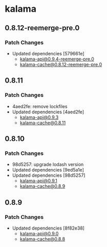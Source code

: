 # kalama

## 0.8.12-reemerge-pre.0

### Patch Changes

- Updated dependencies [579661e]
  - kalama-api@0.9.4-reemerge-pre.0
  - kalama-cache@0.8.12-reemerge-pre.0

## 0.8.11

### Patch Changes

- 4aed2fe: remove lockfiles
- Updated dependencies [4aed2fe]
  - kalama-api@0.9.3
  - kalama-cache@0.8.11

## 0.8.10

### Patch Changes

- 98d5257: upgrade lodash version
- Updated dependencies [9ed5a1e]
- Updated dependencies [98d5257]
  - kalama-api@0.9.1
  - kalama-cache@0.8.9

## 0.8.9

### Patch Changes

- Updated dependencies [8f82e38]
  - kalama-api@0.9.0
  - kalama-cache@0.8.8
